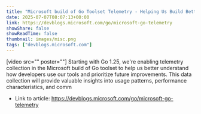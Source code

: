 ```yaml
---
title: "Microsoft build of Go Toolset Telemetry - Helping Us Build Better Tools"
date: 2025-07-07T08:07:13+00:00
link: https://devblogs.microsoft.com/go/microsoft-go-telemetry
showShare: false
showReadTime: false
thumbnail: images/misc.png
tags: ["devblogs.microsoft.com"]
---
```

[video src="" poster=""] Starting with Go 1.25, we're enabling telemetry collection in the Microsoft build of Go toolset to help us better understand how developers use our tools and prioritize future improvements. This data collection will provide valuable insights into usage patterns, performance characteristics, and comm

- Link to article: https://devblogs.microsoft.com/go/microsoft-go-telemetry